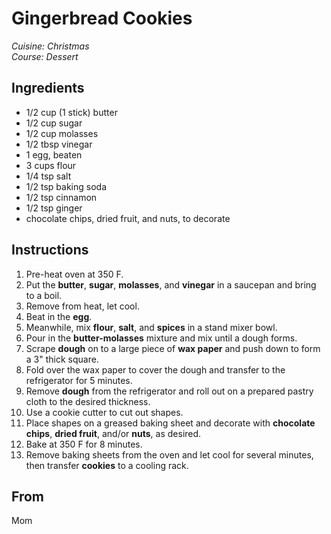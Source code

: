 # Gingerbread Cookies

_Cuisine:  Christmas_<br />
_Course:  Dessert_

## Ingredients

- 1/2 cup (1 stick) butter
- 1/2 cup sugar
- 1/2 cup molasses
- 1/2 tbsp vinegar
- 1 egg, beaten
- 3 cups flour
- 1/4 tsp salt
- 1/2 tsp baking soda
- 1/2 tsp cinnamon
- 1/2 tsp ginger
- chocolate chips, dried fruit, and nuts, to decorate

## Instructions

1. Pre-heat oven at 350 F.
1. Put the **butter**, **sugar**, **molasses**, and **vinegar** in a saucepan and bring to a boil.
1. Remove from heat, let cool.
1. Beat in the **egg**.
1. Meanwhile, mix **flour**, **salt**, and **spices** in a stand mixer bowl.
1. Pour in the **butter-molasses** mixture and mix until a dough forms.
1. Scrape **dough** on to a large piece of **wax paper** and push down to form a 3" thick square.
1. Fold over the wax paper to cover the dough and transfer to the refrigerator for 5 minutes.
1. Remove **dough** from the refrigerator and roll out on a prepared pastry cloth to the desired thickness.
1. Use a cookie cutter to cut out shapes.
1. Place shapes on a greased baking sheet and decorate with **chocolate chips**, **dried fruit**, and/or **nuts**, as desired.
1. Bake at 350 F for 8 minutes.
1. Remove baking sheets from the oven and let cool for several minutes, then transfer **cookies** to a cooling rack.

## From

Mom
